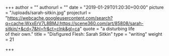 +++
author = ""
authorurl = ""
date = "2019-01-29T01:20:30+00:00"
picture = "/uploads/sarah-sitkin.jpg"
projecturl = "https://webcache.googleusercontent.com/search?q=cache:WxxErV7L8BMJ:https://scene360.com/art/85808/sarah-sitkin/+&cd=7&hl=fr&ct=clnk&gl=ca"
quote = "a disturbing life <br/> of their own."
title = "Disfigured Flesh: Sarah Sitkin"
type = "writing"
weight = 21

+++
